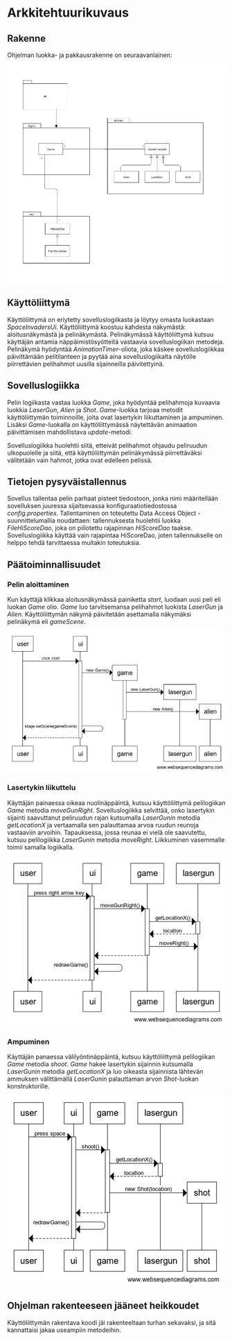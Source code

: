 # Arkkitehtuurikuvaus

## Rakenne

Ohjelman luokka- ja pakkausrakenne on seuraavanlainen:

<img src="https://raw.githubusercontent.com/behindthegroove/ot-harjoitustyo-s20/master/dokumentaatio/kuvat/luokkajapakkauskaavio.png">

## Käyttöliittymä

Käyttöliittymä on eriytetty sovelluslogiikasta ja löytyy omasta luokastaan _SpaceInvadersUi_. Käyttöliittymä koostuu kahdesta näkymästä: aloitusnäkymästä ja pelinäkymästä. Pelinäkymässä käyttöliittymä kutsuu käyttäjän antamia näppäimistösyötteitä vastaavia sovelluslogiikan metodeja. Pelinäkymä hyödyntää _AnimationTimer_-oliota, joka käskee sovelluslogiikkaa päivittämään pelitilanteen ja pyytää aina sovelluslogiikalta näytölle piirrettävien pelihahmot uusilla sijainneilla päivitettyinä.

## Sovelluslogiikka

Pelin logiikasta vastaa luokka _Game_, joka hyödyntää pelihahmoja kuvaavia luokkia _LaserGun_, _Alien_ ja _Shot_. _Game_-luokka tarjoaa metodit käyttöliittymän toiminnoille, joita ovat lasertykin liikuttaminen ja ampuminen. Lisäksi _Game_-luokalla on käyttöliittymässä näytettävän animaation päivittämisen mahdollistava _update_-metodi.

Sovelluslogiikka huolehtii siitä, etteivät pelihahmot ohjaudu peliruudun ulkopuolelle ja siitä, että käyttöliittymän pelinäkymässä piirrettäväksi välitetään vain hahmot, jotka ovat edelleen pelissä.

## Tietojen pysyväistallennus

Sovellus tallentaa pelin parhaat pisteet tiedostoon, jonka nimi määritellään sovelluksen juuressa sijaitsevassa konfiguraatiotiedostossa _config.properties_. Tallentaminen on toteutettu Data Access Object -suunnittelumallia noudattaen: tallennuksesta huolehtii luokka _FileHiScoreDao_, joka on piilotettu rajapinnan _HiScoreDao_ taakse. Sovelluslogiikka käyttää vain rajapintaa HiScoreDao, joten tallennukselle on helppo tehdä tarvittaessa muitakin toteutuksia.

## Päätoiminnallisuudet

### Pelin aloittaminen

Kun käyttäjä klikkaa aloitusnäkymässä painiketta _start_, luodaan uusi peli eli luokan _Game_ olio. _Game_ luo tarvitsemansa pelihahmot luokista _LaserGun_ ja _Alien_. Käyttöliittymän näkymä päivitetään asettamalla näkymäksi pelinäkymä eli _gameScene_.

<img src="https://raw.githubusercontent.com/behindthegroove/ot-harjoitustyo-s20/master/dokumentaatio/kuvat/sekvenssikaavio1.png">


### Lasertykin liikuttelu

Käyttäjän painaessa oikeaa nuolinäppäintä, kutsuu käyttöliittymä pelilogiikan _Game_ metodia _moveGunRight_. Sovelluslogiikka selvittää, onko lasertykin sijainti saavuttanut peliruudun rajan kutsumalla _LaserGunin_ metodia _getLocationX_ ja vertaamalla sen palauttamaa arvoa ruudun reunoja vastaaviin arvoihin. Tapauksessa, jossa reunaa ei vielä ole saavutettu, kutsuu pelilogiikka _LaserGunin_ metodia _moveRight_. Liikkuminen vasemmalle toimii samalla logiikalla.

<img src="https://raw.githubusercontent.com/behindthegroove/ot-harjoitustyo-s20/master/dokumentaatio/kuvat/sekvenssikaavio2.png">

### Ampuminen

Käyttäjän panaessa välilyöntinäppäintä, kutsuu käyttöliittymä pelilogiikan _Game_ metodia _shoot_. _Game_ hakee lasertykin sijainnin kutsumalla _LaserGunin_ metodia _getLocationX_ ja luo oikeasta sijainnista lähtevän ammuksen välittämällä _LaserGunin_ palauttaman arvon _Shot_-luokan konstruktorille.

<img src="https://raw.githubusercontent.com/behindthegroove/ot-harjoitustyo-s20/master/dokumentaatio/kuvat/sekvenssikaavio3.png">

## Ohjelman rakenteeseen jääneet heikkoudet

Käyttöliittymän rakentava koodi jäi rakenteeltaan turhan sekavaksi, ja sitä kannattaisi jakaa useampiin metodeihin.
